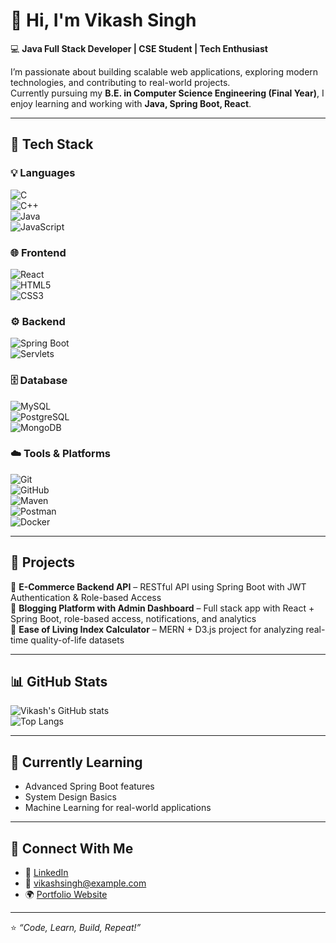 # 👋 Hi, I'm Vikash Singh  

💻 **Java Full Stack Developer | CSE Student | Tech Enthusiast**  

I’m passionate about building scalable web applications, exploring modern technologies, and contributing to real-world projects.  
Currently pursuing my **B.E. in Computer Science Engineering (Final Year)**, I enjoy learning and working with **Java, Spring Boot, React**.  

---

## 🚀 Tech Stack  

### 💡 Languages  
![C](https://img.shields.io/badge/C-00599C?style=for-the-badge&logo=c&logoColor=white)  
![C++](https://img.shields.io/badge/C++-00599C?style=for-the-badge&logo=cplusplus&logoColor=white)  
![Java](https://img.shields.io/badge/Java-007396?style=for-the-badge&logo=openjdk&logoColor=white)  
![JavaScript](https://img.shields.io/badge/JavaScript-F7DF1E?style=for-the-badge&logo=javascript&logoColor=black)  

### 🌐 Frontend  
![React](https://img.shields.io/badge/React-20232A?style=for-the-badge&logo=react&logoColor=61DAFB)  
![HTML5](https://img.shields.io/badge/HTML5-E34F26?style=for-the-badge&logo=html5&logoColor=white)  
![CSS3](https://img.shields.io/badge/CSS3-1572B6?style=for-the-badge&logo=css3&logoColor=white)  

### ⚙️ Backend  
![Spring Boot](https://img.shields.io/badge/Spring%20Boot-6DB33F?style=for-the-badge&logo=springboot&logoColor=white)  
![Servlets](https://img.shields.io/badge/Servlets%20&%20JSP-FF6C37?style=for-the-badge&logo=java&logoColor=white)  

### 🗄️ Database  
![MySQL](https://img.shields.io/badge/MySQL-4479A1?style=for-the-badge&logo=mysql&logoColor=white)  
![PostgreSQL](https://img.shields.io/badge/PostgreSQL-316192?style=for-the-badge&logo=postgresql&logoColor=white)  
![MongoDB](https://img.shields.io/badge/MongoDB-47A248?style=for-the-badge&logo=mongodb&logoColor=white)  

### ☁️ Tools & Platforms  
![Git](https://img.shields.io/badge/Git-F05032?style=for-the-badge&logo=git&logoColor=white)  
![GitHub](https://img.shields.io/badge/GitHub-181717?style=for-the-badge&logo=github&logoColor=white)  
![Maven](https://img.shields.io/badge/Maven-C71A36?style=for-the-badge&logo=apachemaven&logoColor=white)  
![Postman](https://img.shields.io/badge/Postman-FF6C37?style=for-the-badge&logo=postman&logoColor=white)  
![Docker](https://img.shields.io/badge/Docker-2496ED?style=for-the-badge&logo=docker&logoColor=white)  

---

## 📌 Projects  

🔹 **E-Commerce Backend API** – RESTful API using Spring Boot with JWT Authentication & Role-based Access  
🔹 **Blogging Platform with Admin Dashboard** – Full stack app with React + Spring Boot, role-based access, notifications, and analytics  
🔹 **Ease of Living Index Calculator** – MERN + D3.js project for analyzing real-time quality-of-life datasets  

---

## 📊 GitHub Stats  

![Vikash's GitHub stats](https://github-readme-stats.vercel.app/api?username=vikash-collab&show_icons=true&theme=tokyonight)  
![Top Langs](https://github-readme-stats.vercel.app/api/top-langs/?username=vikash-collab&layout=compact&theme=tokyonight)  

---

## 🌱 Currently Learning  
- Advanced Spring Boot features  
- System Design Basics  
- Machine Learning for real-world applications  

---

## 🤝 Connect With Me  
- 💼 [LinkedIn](https://www.linkedin.com/)  
- 📧 vikashsingh@example.com  
- 🌍 [Portfolio Website](https://your-portfolio-link.com)  

---

⭐️ *“Code, Learn, Build, Repeat!”*  
